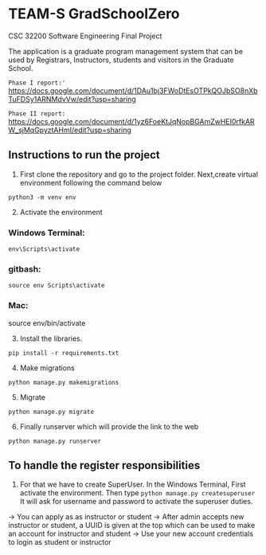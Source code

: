 # TEAM-S GradSchoolZero
CSC 32200 Software Engineering Final Project

The application is a graduate program management system that can be used by Registrars, Instructors, students and visitors in the Graduate School.

`Phase I report:'
`
https://docs.google.com/document/d/1DAu1bj3FWoDtEsOTPkQOJbSO8nXbTuFDSy1ARNMdvVw/edit?usp=sharing


`Phase II report:` https://docs.google.com/document/d/1yz6FoeKtJqNopBGAmZwHEI0rfkARW_sjMqGpyztAHmI/edit?usp=sharing

## Instructions to run the project

1. First clone the repository and go to the project folder. Next,create virtual environment following the command below

`python3 -m venv env`

2. Activate the environment

### Windows Terminal: 
`env\Scripts\activate`

### gitbash:

`source env Scripts\activate`


### Mac: 
source env/bin/activate 

3. Install the libraries.


`pip install -r requirements.txt`


4. Make migrations

`python manage.py makemigrations`

5. Migrate

`python manage.py migrate`

6. Finally runserver which will provide the link to the web

`python manage.py runserver`

## To handle the register responsibilities

1. For that we have to create SuperUser. In the Windows Terminal, First activate the environment. Then type
 `python manage.py createsuperuser`
It will ask for username and password to activate the superuser duties.

-> You can apply as as instructor or student 
-> After admin accepts new instructor or student, a UUID is given at the top which can be used to make an account for instructor and student 
-> Use your new account credentials to login as student or instructor 
